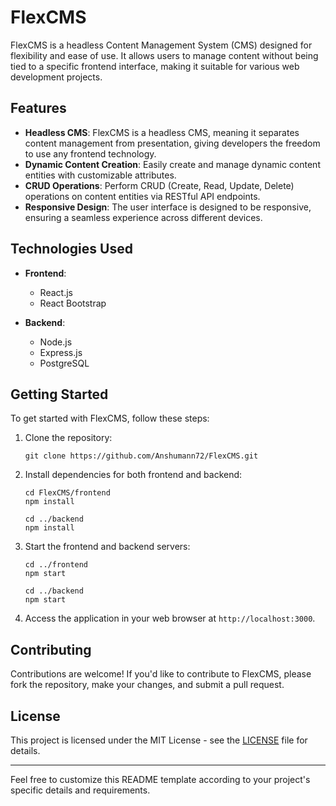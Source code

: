 # FlexCMS

FlexCMS is a headless Content Management System (CMS) designed for flexibility and ease of use. It allows users to manage content without being tied to a specific frontend interface, making it suitable for various web development projects.

## Features

- **Headless CMS**: FlexCMS is a headless CMS, meaning it separates content management from presentation, giving developers the freedom to use any frontend technology.
- **Dynamic Content Creation**: Easily create and manage dynamic content entities with customizable attributes.
- **CRUD Operations**: Perform CRUD (Create, Read, Update, Delete) operations on content entities via RESTful API endpoints.
- **Responsive Design**: The user interface is designed to be responsive, ensuring a seamless experience across different devices.

## Technologies Used

- **Frontend**:
  - React.js
  - React Bootstrap

- **Backend**:
  - Node.js
  - Express.js
  - PostgreSQL

## Getting Started

To get started with FlexCMS, follow these steps:

1. Clone the repository:

   ```
   git clone https://github.com/Anshumann72/FlexCMS.git
   ```

2. Install dependencies for both frontend and backend:

   ```
   cd FlexCMS/frontend
   npm install

   cd ../backend
   npm install
   ```

3. Start the frontend and backend servers:

   ```
   cd ../frontend
   npm start

   cd ../backend
   npm start
   ```

4. Access the application in your web browser at `http://localhost:3000`.

## Contributing

Contributions are welcome! If you'd like to contribute to FlexCMS, please fork the repository, make your changes, and submit a pull request.

## License

This project is licensed under the MIT License - see the [LICENSE](LICENSE) file for details.

---

Feel free to customize this README template according to your project's specific details and requirements.
 
